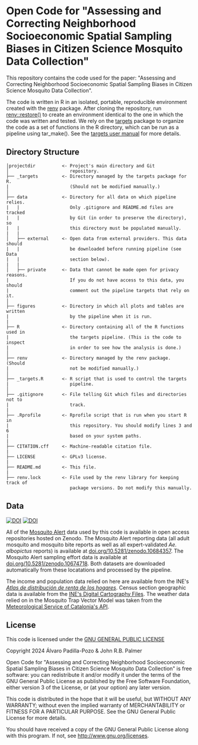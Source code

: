 # Open Code for "Assessing and Correcting Neighborhood Socioeconomic Spatial Sampling Biases in Citizen Science Mosquito Data Collection"
This repository contains the code used for the paper: "Assessing and Correcting Neighborhood Socioeconomic Spatial Sampling Biases in Citizen Science Mosquito Data Collection".

The code is written in R in an isolated, portable, reproducible environment created with the [renv](https://rstudio.github.io/renv/) package. After cloning the repository, run [renv::restore()](https://rstudio.github.io/renv/reference/restore.html) to create an environment identical to the one in which the code was written and tested. We rely on the [targets](https://github.com/ropensci/targets) package to organize the code as a set of functions in the R directory, which can be run as a pipeline using tar_make(). See the [targets user manual](https://books.ropensci.org/targets/walkthrough.html) for more details. 


## Directory Structure

```
│projectdir          <- Project's main directory and Git
│                       repository.
├── _targets         <- Directory managed by the targets package for R.  
|                       (Should not be modified manually.)
│
├── data             <- Directory for all data on which pipeline relies. 
|   |                   Only .gitignore and README.md files are tracked 
|   |                   by Git (in order to preserve the directory), so
|   |                   this directory must be populated manually.
|   |
│   ├── external     <- Open data from external providers. This data should 
|   |                   be downloaded before running pipeline (see Data
|   |                   section below).
|   |
│   ├── private      <- Data that cannot be made open for privacy reasons.
|                       If you do not have access to this data, you should
|                       comment out the pipeline targets that rely on it.
│
├── figures          <- Directory in which all plots and tables are written
|                       by the pipeline when it is run.
|
├── R                <- Directory containing all of the R functions used in
|                       the targets pipeline. (This is the code to inspect
|                       in order to see how the analysis is done.)
│
├── renv             <- Directory managed by the renv package.   (Should 
|                       not be modified manually.)
│
├── _targets.R       <- R script that is used to control the targets 
|                       pipeline.
│
├── .gitignore       <- File telling Git which files and directories not to
|                       track.
|
├── .Rprofile        <- Rprofile script that is run when you start R in
|                       this repository. You should modify lines 3 and 6
|                       based on your system paths.
|
├── CITATION.cff     <- Machine-readable citation file. 
|
├── LICENSE          <- GPLv3 license. 
|
├── README.md        <- This file.
|
├── renv.lock        <- File used by the renv library for keeping track of
                        package versions. Do not modify this manually.
```


## Data

[![DOI](https://zenodo.org/badge/DOI/10.5281/zenodo.10684357.svg)](https://doi.org/10.5281/zenodo.10684357) [![DOI](https://zenodo.org/badge/DOI/10.5281/zenodo.10674718.svg)](https://doi.org/10.5281/zenodo.10674718)

All of the [Mosquito Alert](https://www.mosquitoalert.com) data used by this code is available in open access repositories hosted on Zenodo. The Mosquito Alert reporting data (all adult mosquito and mosquito bite reports as well as all expert-validated _Ae. albopictus_ reports) is available at [doi.org/10.5281/zenodo.10684357](https://doi.org/10.5281/zenodo.10684357). The Mosquito Alert sampling effort data is available at [doi.org/10.5281/zenodo.10674718](https://doi.org/10.5281/zenodo.10674718). Both datasets are downloaded automatically from these locatations and processed by the pipeline.

The income and population data relied on here are available from the INE's [_Atlas de distribución de renta de los hogares_](https://ine.es/dyngs/INEbase/operacion.htm?c=Estadistica_C&cid=1254736177088&menu=resultados&idp=1254735976608). Census section geographic data is available from the [INE's Digital Cartography Files](https://ine.es/ss/Satellite?L=en_GB&c=Page&cid=1259952026632&p=1259952026632&pagename=ProductosYServicios%2FPYSLayout&rendermode=previewnoinsite%29). The weather data relied on in the Mosquito Trap Vector Model was taken from the [Meteorological Service of Catalonia's API](https://apidocs.meteocat.gencat.cat). 

## License

This code is licensed under the [GNU GENERAL PUBLIC LICENSE](https://github.com/h-mip/mosquito-citizen-science-neighborhood-sampling-bias-code/blob/main/LICENSE)

Copyright 2024 Álvaro Padilla-Pozo & John R.B. Palmer

Open Code for "Assessing and Correcting Neighborhood Socioeconomic Spatial Sampling Biases in Citizen Science Mosquito Data Collection" is free software: you can redistribute it and/or modify it under the terms of the GNU General Public License as published by the Free Software Foundation, either version 3 of the License, or (at your option) any later version.

This code is distributed in the hope that it will be useful, but WITHOUT ANY WARRANTY; without even the implied warranty of MERCHANTABILITY or FITNESS FOR A PARTICULAR PURPOSE. See the GNU General Public License for more details.

You should have received a copy of the GNU General Public License along with this program. If not, see http://www.gnu.org/licenses.